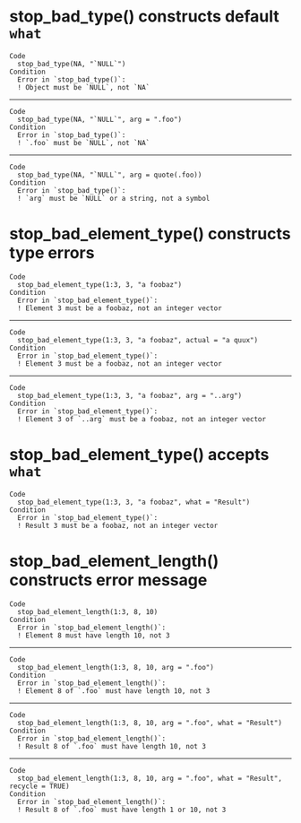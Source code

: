 # stop_bad_type() constructs default `what`

    Code
      stop_bad_type(NA, "`NULL`")
    Condition
      Error in `stop_bad_type()`:
      ! Object must be `NULL`, not `NA`

---

    Code
      stop_bad_type(NA, "`NULL`", arg = ".foo")
    Condition
      Error in `stop_bad_type()`:
      ! `.foo` must be `NULL`, not `NA`

---

    Code
      stop_bad_type(NA, "`NULL`", arg = quote(.foo))
    Condition
      Error in `stop_bad_type()`:
      ! `arg` must be `NULL` or a string, not a symbol

# stop_bad_element_type() constructs type errors

    Code
      stop_bad_element_type(1:3, 3, "a foobaz")
    Condition
      Error in `stop_bad_element_type()`:
      ! Element 3 must be a foobaz, not an integer vector

---

    Code
      stop_bad_element_type(1:3, 3, "a foobaz", actual = "a quux")
    Condition
      Error in `stop_bad_element_type()`:
      ! Element 3 must be a foobaz, not an integer vector

---

    Code
      stop_bad_element_type(1:3, 3, "a foobaz", arg = "..arg")
    Condition
      Error in `stop_bad_element_type()`:
      ! Element 3 of `..arg` must be a foobaz, not an integer vector

# stop_bad_element_type() accepts `what`

    Code
      stop_bad_element_type(1:3, 3, "a foobaz", what = "Result")
    Condition
      Error in `stop_bad_element_type()`:
      ! Result 3 must be a foobaz, not an integer vector

# stop_bad_element_length() constructs error message

    Code
      stop_bad_element_length(1:3, 8, 10)
    Condition
      Error in `stop_bad_element_length()`:
      ! Element 8 must have length 10, not 3

---

    Code
      stop_bad_element_length(1:3, 8, 10, arg = ".foo")
    Condition
      Error in `stop_bad_element_length()`:
      ! Element 8 of `.foo` must have length 10, not 3

---

    Code
      stop_bad_element_length(1:3, 8, 10, arg = ".foo", what = "Result")
    Condition
      Error in `stop_bad_element_length()`:
      ! Result 8 of `.foo` must have length 10, not 3

---

    Code
      stop_bad_element_length(1:3, 8, 10, arg = ".foo", what = "Result", recycle = TRUE)
    Condition
      Error in `stop_bad_element_length()`:
      ! Result 8 of `.foo` must have length 1 or 10, not 3

